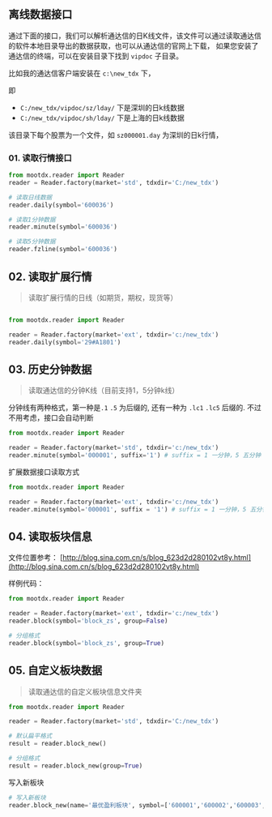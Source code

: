 
## 离线数据接口

通过下面的接口，我们可以解析通达信的日K线文件，该文件可以通过读取通达信的软件本地目录导出的数据获取，也可以从通达信的官网上下载， 如果您安装了通达信的终端，可以在安装目录下找到 `vipdoc` 子目录。

比如我的通达信客户端安装在 `c:\new_tdx` 下，

即

- `C:/new_tdx/vipdoc/sz/lday/` 下是深圳的日k线数据
- `C:/new_tdx/vipdoc/sh/lday/` 下是上海的日k线数据

该目录下每个股票为一个文件，如 `sz000001.day` 为深圳的日k行情，

### 01. 读取行情接口

```python
from mootdx.reader import Reader
reader = Reader.factory(market='std', tdxdir='C:/new_tdx')

# 读取日线数据
reader.daily(symbol='600036')

# 读取1分钟数据
reader.minute(symbol='600036')

# 读取5分钟数据
reader.fzline(symbol='600036')
```

## 02. 读取扩展行情

> 读取扩展行情的日线（如期货，期权，现货等）

```python

from mootdx.reader import Reader

reader = Reader.factory(market='ext', tdxdir='c:/new_tdx')
reader.daily(symbol='29#A1801')
```

## 03. 历史分钟数据

> 读取通达信的分钟K线（目前支持1，5分钟k线）

分钟线有两种格式，第一种是`.1` `.5` 为后缀的, 还有一种为 `.lc1` `.lc5` 后缀的.
不过不用考虑，接口会自动判断

```python
from mootdx.reader import Reader

reader = Reader.factory(market='std', tdxdir='c:/new_tdx')
reader.minute(symbol='000001', suffix='1') # suffix = 1 一分钟，5 五分钟
```

扩展数据接口读取方式

```python
from mootdx.reader import Reader

reader = Reader.factory(market='ext', tdxdir='c:/new_tdx')
reader.minute(symbol='000001', suffix = '1') # suffix = 1 一分钟，5 五分钟
```

## 04. 读取板块信息

文件位置参考： [http://blog.sina.com.cn/s/blog_623d2d280102vt8y.html](http://blog.sina.com.cn/s/blog_623d2d280102vt8y.html)

样例代码：

```python
from mootdx.reader import Reader

reader = Reader.factory(market='ext', tdxdir='c:/new_tdx')
reader.block(symbol='block_zs', group=False)
```

```python
# 分组格式
reader.block(symbol='block_zs', group=True)
```

## 05. 自定义板块数据

> 读取通达信的自定义板块信息文件夹

```python
from mootdx.reader import Reader

reader = Reader.factory(market='std', tdxdir='C:/new_tdx')

# 默认扁平格式
result = reader.block_new()

# 分组格式
result = reader.block_new(group=True)
```

写入新板块

```python
# 写入新板块
reader.block_new(name='最优盈利板块', symbol=['600001','600002','600003','600004',])
```
